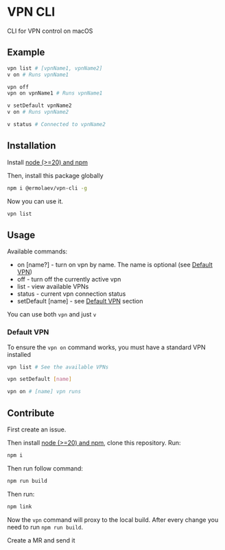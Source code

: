# VPN CLI
CLI for VPN control on macOS

## Example
``` bash
vpn list # [vpnName1, vpnName2]
v on # Runs vpnName1

vpn off
vpn on vpnName1 # Runs vpnName1

v setDefault vpnName2
v on # Runs vpnName2

v status # Connected to vpnName2
```

## Installation
Install [node (>=20) and npm](https://nodejs.org/en)

Then, install this package globally
``` bash
npm i @ermolaev/vpn-cli -g
```

Now you can use it.
``` bash
vpn list
```

## Usage
Available commands:
- on [name?] - turn on vpn by name. The name is optional (see [Default VPN](#default-vpn))
- off - turn off the currently active vpn
- list - view available VPNs
- status - current vpn connection status
- setDefault [name] - see [Default VPN](#default-vpn) section

You can use both `vpn` and just `v`

### Default VPN
To ensure the `vpn on` command works, you must have a standard VPN installed
``` bash
vpn list # See the available VPNs

vpn setDefault [name]

vpn on # [name] vpn runs
```

## Contribute
First create an issue.

Then install [node (>=20) and npm](https://nodejs.org/en), clone this repository. Run:
``` bash
npm i
```
Then run follow command:
``` bash
npm run build
```
Then run:
``` bash
npm link
```
Now the `vpn` command will proxy to the local build. After every change you need to run `npm run build`.

Create a MR and send it
